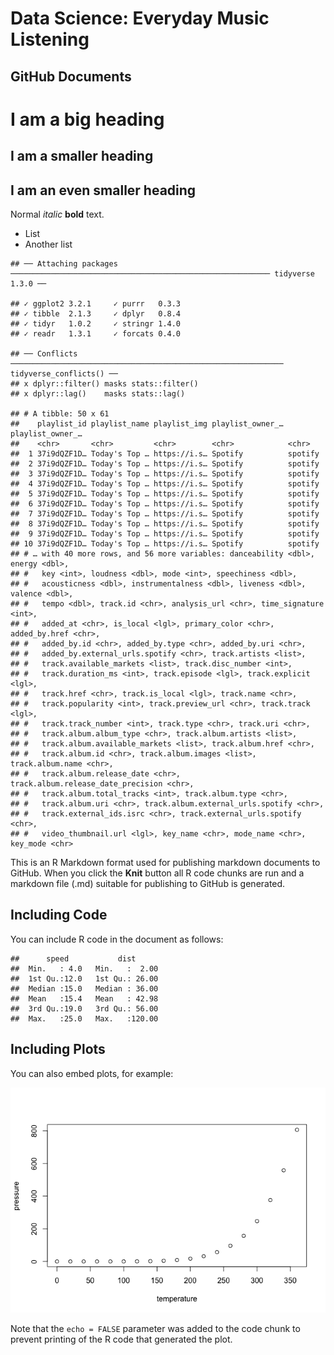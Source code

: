 Data Science: Everyday Music Listening
================

## GitHub Documents

# I am a big heading

## I am a smaller heading

## I am an even smaller heading

Normal *italic* **bold** text.

  - List
  - Another
    list

<!-- end list -->

    ## ── Attaching packages ────────────────────────────────────────────────────────── tidyverse 1.3.0 ──

    ## ✓ ggplot2 3.2.1     ✓ purrr   0.3.3
    ## ✓ tibble  2.1.3     ✓ dplyr   0.8.4
    ## ✓ tidyr   1.0.2     ✓ stringr 1.4.0
    ## ✓ readr   1.3.1     ✓ forcats 0.4.0

    ## ── Conflicts ───────────────────────────────────────────────────────────── tidyverse_conflicts() ──
    ## x dplyr::filter() masks stats::filter()
    ## x dplyr::lag()    masks stats::lag()

    ## # A tibble: 50 x 61
    ##    playlist_id playlist_name playlist_img playlist_owner_… playlist_owner_…
    ##    <chr>       <chr>         <chr>        <chr>            <chr>           
    ##  1 37i9dQZF1D… Today's Top … https://i.s… Spotify          spotify         
    ##  2 37i9dQZF1D… Today's Top … https://i.s… Spotify          spotify         
    ##  3 37i9dQZF1D… Today's Top … https://i.s… Spotify          spotify         
    ##  4 37i9dQZF1D… Today's Top … https://i.s… Spotify          spotify         
    ##  5 37i9dQZF1D… Today's Top … https://i.s… Spotify          spotify         
    ##  6 37i9dQZF1D… Today's Top … https://i.s… Spotify          spotify         
    ##  7 37i9dQZF1D… Today's Top … https://i.s… Spotify          spotify         
    ##  8 37i9dQZF1D… Today's Top … https://i.s… Spotify          spotify         
    ##  9 37i9dQZF1D… Today's Top … https://i.s… Spotify          spotify         
    ## 10 37i9dQZF1D… Today's Top … https://i.s… Spotify          spotify         
    ## # … with 40 more rows, and 56 more variables: danceability <dbl>, energy <dbl>,
    ## #   key <int>, loudness <dbl>, mode <int>, speechiness <dbl>,
    ## #   acousticness <dbl>, instrumentalness <dbl>, liveness <dbl>, valence <dbl>,
    ## #   tempo <dbl>, track.id <chr>, analysis_url <chr>, time_signature <int>,
    ## #   added_at <chr>, is_local <lgl>, primary_color <chr>, added_by.href <chr>,
    ## #   added_by.id <chr>, added_by.type <chr>, added_by.uri <chr>,
    ## #   added_by.external_urls.spotify <chr>, track.artists <list>,
    ## #   track.available_markets <list>, track.disc_number <int>,
    ## #   track.duration_ms <int>, track.episode <lgl>, track.explicit <lgl>,
    ## #   track.href <chr>, track.is_local <lgl>, track.name <chr>,
    ## #   track.popularity <int>, track.preview_url <chr>, track.track <lgl>,
    ## #   track.track_number <int>, track.type <chr>, track.uri <chr>,
    ## #   track.album.album_type <chr>, track.album.artists <list>,
    ## #   track.album.available_markets <list>, track.album.href <chr>,
    ## #   track.album.id <chr>, track.album.images <list>, track.album.name <chr>,
    ## #   track.album.release_date <chr>, track.album.release_date_precision <chr>,
    ## #   track.album.total_tracks <int>, track.album.type <chr>,
    ## #   track.album.uri <chr>, track.album.external_urls.spotify <chr>,
    ## #   track.external_ids.isrc <chr>, track.external_urls.spotify <chr>,
    ## #   video_thumbnail.url <lgl>, key_name <chr>, mode_name <chr>, key_mode <chr>

This is an R Markdown format used for publishing markdown documents to
GitHub. When you click the **Knit** button all R code chunks are run and
a markdown file (.md) suitable for publishing to GitHub is generated.

## Including Code

You can include R code in the document as follows:

    ##      speed           dist       
    ##  Min.   : 4.0   Min.   :  2.00  
    ##  1st Qu.:12.0   1st Qu.: 26.00  
    ##  Median :15.0   Median : 36.00  
    ##  Mean   :15.4   Mean   : 42.98  
    ##  3rd Qu.:19.0   3rd Qu.: 56.00  
    ##  Max.   :25.0   Max.   :120.00

## Including Plots

You can also embed plots, for example:

![](README_files/figure-gfm/pressure-1.png)<!-- -->

Note that the `echo = FALSE` parameter was added to the code chunk to
prevent printing of the R code that generated the plot.
